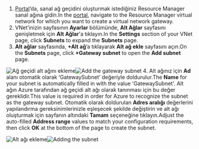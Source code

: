1. <span data-ttu-id="7cf4f-101">[Portal](http://portal.azure.com)’da, sanal ağ geçidini oluşturmak istediğiniz Resource Manager sanal ağına gidin.</span><span class="sxs-lookup"><span data-stu-id="7cf4f-101">In the [portal](http://portal.azure.com), navigate to the Resource Manager virtual network for which you want to create a virtual network gateway.</span></span>
2. <span data-ttu-id="7cf4f-102">VNet’inizin sayfasının **Ayarlar** bölümünde, **Alt Ağlar** sayfasını genişletmek için **Alt Ağlar**'a tıklayın.</span><span class="sxs-lookup"><span data-stu-id="7cf4f-102">In the **Settings** section of your VNet page, click **Subnets** to expand the **Subnets** page.</span></span>
3. <span data-ttu-id="7cf4f-103">**Alt ağlar** sayfasında, **+Alt ağ**’a tıklayarak **Alt ağ ekle** sayfasını açın.</span><span class="sxs-lookup"><span data-stu-id="7cf4f-103">On the **Subnets** page, click **+Gateway subnet** to open the **Add subnet** page.</span></span> 

  <span data-ttu-id="7cf4f-104">![Ağ geçidi alt ağını ekleme](./media/vpn-gateway-add-gwsubnet-p2s-rm-portal-include/addgwsubnet.png "Ağ geçidi alt ağını ekleme")</span><span class="sxs-lookup"><span data-stu-id="7cf4f-104">![Add the gateway subnet](./media/vpn-gateway-add-gwsubnet-p2s-rm-portal-include/addgwsubnet.png "Add the gateway subnet")</span></span>
4. <span data-ttu-id="7cf4f-105">Alt ağınız için **Ad** alanı otomatik olarak ‘GatewaySubnet’ değeriyle doldurulur.</span><span class="sxs-lookup"><span data-stu-id="7cf4f-105">The **Name** for your subnet is automatically filled in with the value 'GatewaySubnet'.</span></span> <span data-ttu-id="7cf4f-106">Alt ağın Azure tarafından ağ geçidi alt ağı olarak tanınması için bu değer gereklidir.</span><span class="sxs-lookup"><span data-stu-id="7cf4f-106">This value is required in order for Azure to recognize the subnet as the gateway subnet.</span></span> <span data-ttu-id="7cf4f-107">Otomatik olarak doldurulan **Adres aralığı** değerlerini yapılandırma gereksinimlerinizle eşleşecek şekilde değiştirin ve alt ağı oluşturmak için sayfanın altındaki **Tamam** seçeneğine tıklayın.</span><span class="sxs-lookup"><span data-stu-id="7cf4f-107">Adjust the auto-filled **Address range** values to match your configuration requirements, then click **OK** at the bottom of the page to create the subnet.</span></span>

  <span data-ttu-id="7cf4f-108">![Alt ağı ekleme](./media/vpn-gateway-add-gwsubnet-p2s-rm-portal-include/p2sgwsub.png "Alt ağı ekleme")</span><span class="sxs-lookup"><span data-stu-id="7cf4f-108">![Adding the subnet](./media/vpn-gateway-add-gwsubnet-p2s-rm-portal-include/p2sgwsub.png "Adding the subnet")</span></span>